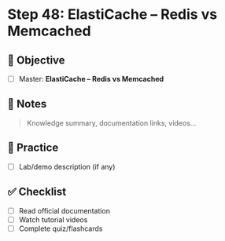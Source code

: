# Step 48: ElastiCache – Redis vs Memcached

## 🎯 Objective
- [ ] Master: **ElastiCache – Redis vs Memcached**

## 📘 Notes
> Knowledge summary, documentation links, videos...

## 🧪 Practice
- [ ] Lab/demo description (if any)

## ✅ Checklist
- [ ] Read official documentation
- [ ] Watch tutorial videos
- [ ] Complete quiz/flashcards

